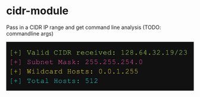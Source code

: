 # cidr-module

Pass in a CIDR IP range and get command line analysis (TODO: commandline args)

![Example analysis](./example.png)